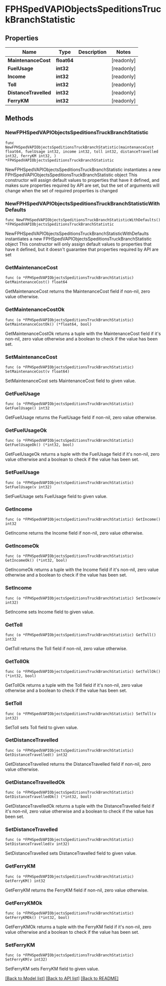 # FPHSpedVAPIObjectsSpeditionsTruckBranchStatistic

## Properties

Name | Type | Description | Notes
------------ | ------------- | ------------- | -------------
**MaintenanceCost** | **float64** |  | [readonly] 
**FuelUsage** | **int32** |  | [readonly] 
**Income** | **int32** |  | [readonly] 
**Toll** | **int32** |  | [readonly] 
**DistanceTravelled** | **int32** |  | [readonly] 
**FerryKM** | **int32** |  | [readonly] 

## Methods

### NewFPHSpedVAPIObjectsSpeditionsTruckBranchStatistic

`func NewFPHSpedVAPIObjectsSpeditionsTruckBranchStatistic(maintenanceCost float64, fuelUsage int32, income int32, toll int32, distanceTravelled int32, ferryKM int32, ) *FPHSpedVAPIObjectsSpeditionsTruckBranchStatistic`

NewFPHSpedVAPIObjectsSpeditionsTruckBranchStatistic instantiates a new FPHSpedVAPIObjectsSpeditionsTruckBranchStatistic object
This constructor will assign default values to properties that have it defined,
and makes sure properties required by API are set, but the set of arguments
will change when the set of required properties is changed

### NewFPHSpedVAPIObjectsSpeditionsTruckBranchStatisticWithDefaults

`func NewFPHSpedVAPIObjectsSpeditionsTruckBranchStatisticWithDefaults() *FPHSpedVAPIObjectsSpeditionsTruckBranchStatistic`

NewFPHSpedVAPIObjectsSpeditionsTruckBranchStatisticWithDefaults instantiates a new FPHSpedVAPIObjectsSpeditionsTruckBranchStatistic object
This constructor will only assign default values to properties that have it defined,
but it doesn't guarantee that properties required by API are set

### GetMaintenanceCost

`func (o *FPHSpedVAPIObjectsSpeditionsTruckBranchStatistic) GetMaintenanceCost() float64`

GetMaintenanceCost returns the MaintenanceCost field if non-nil, zero value otherwise.

### GetMaintenanceCostOk

`func (o *FPHSpedVAPIObjectsSpeditionsTruckBranchStatistic) GetMaintenanceCostOk() (*float64, bool)`

GetMaintenanceCostOk returns a tuple with the MaintenanceCost field if it's non-nil, zero value otherwise
and a boolean to check if the value has been set.

### SetMaintenanceCost

`func (o *FPHSpedVAPIObjectsSpeditionsTruckBranchStatistic) SetMaintenanceCost(v float64)`

SetMaintenanceCost sets MaintenanceCost field to given value.


### GetFuelUsage

`func (o *FPHSpedVAPIObjectsSpeditionsTruckBranchStatistic) GetFuelUsage() int32`

GetFuelUsage returns the FuelUsage field if non-nil, zero value otherwise.

### GetFuelUsageOk

`func (o *FPHSpedVAPIObjectsSpeditionsTruckBranchStatistic) GetFuelUsageOk() (*int32, bool)`

GetFuelUsageOk returns a tuple with the FuelUsage field if it's non-nil, zero value otherwise
and a boolean to check if the value has been set.

### SetFuelUsage

`func (o *FPHSpedVAPIObjectsSpeditionsTruckBranchStatistic) SetFuelUsage(v int32)`

SetFuelUsage sets FuelUsage field to given value.


### GetIncome

`func (o *FPHSpedVAPIObjectsSpeditionsTruckBranchStatistic) GetIncome() int32`

GetIncome returns the Income field if non-nil, zero value otherwise.

### GetIncomeOk

`func (o *FPHSpedVAPIObjectsSpeditionsTruckBranchStatistic) GetIncomeOk() (*int32, bool)`

GetIncomeOk returns a tuple with the Income field if it's non-nil, zero value otherwise
and a boolean to check if the value has been set.

### SetIncome

`func (o *FPHSpedVAPIObjectsSpeditionsTruckBranchStatistic) SetIncome(v int32)`

SetIncome sets Income field to given value.


### GetToll

`func (o *FPHSpedVAPIObjectsSpeditionsTruckBranchStatistic) GetToll() int32`

GetToll returns the Toll field if non-nil, zero value otherwise.

### GetTollOk

`func (o *FPHSpedVAPIObjectsSpeditionsTruckBranchStatistic) GetTollOk() (*int32, bool)`

GetTollOk returns a tuple with the Toll field if it's non-nil, zero value otherwise
and a boolean to check if the value has been set.

### SetToll

`func (o *FPHSpedVAPIObjectsSpeditionsTruckBranchStatistic) SetToll(v int32)`

SetToll sets Toll field to given value.


### GetDistanceTravelled

`func (o *FPHSpedVAPIObjectsSpeditionsTruckBranchStatistic) GetDistanceTravelled() int32`

GetDistanceTravelled returns the DistanceTravelled field if non-nil, zero value otherwise.

### GetDistanceTravelledOk

`func (o *FPHSpedVAPIObjectsSpeditionsTruckBranchStatistic) GetDistanceTravelledOk() (*int32, bool)`

GetDistanceTravelledOk returns a tuple with the DistanceTravelled field if it's non-nil, zero value otherwise
and a boolean to check if the value has been set.

### SetDistanceTravelled

`func (o *FPHSpedVAPIObjectsSpeditionsTruckBranchStatistic) SetDistanceTravelled(v int32)`

SetDistanceTravelled sets DistanceTravelled field to given value.


### GetFerryKM

`func (o *FPHSpedVAPIObjectsSpeditionsTruckBranchStatistic) GetFerryKM() int32`

GetFerryKM returns the FerryKM field if non-nil, zero value otherwise.

### GetFerryKMOk

`func (o *FPHSpedVAPIObjectsSpeditionsTruckBranchStatistic) GetFerryKMOk() (*int32, bool)`

GetFerryKMOk returns a tuple with the FerryKM field if it's non-nil, zero value otherwise
and a boolean to check if the value has been set.

### SetFerryKM

`func (o *FPHSpedVAPIObjectsSpeditionsTruckBranchStatistic) SetFerryKM(v int32)`

SetFerryKM sets FerryKM field to given value.



[[Back to Model list]](../README.md#documentation-for-models) [[Back to API list]](../README.md#documentation-for-api-endpoints) [[Back to README]](../README.md)


